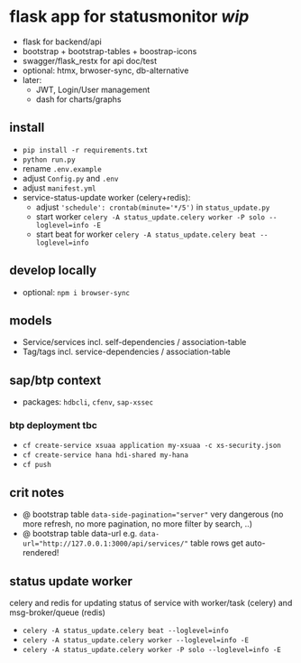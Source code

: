 # flask app for statusmonitor *wip*
- flask for backend/api
- bootstrap + bootstrap-tables + boostrap-icons
- swagger/flask_restx for api doc/test
- optional: htmx, brwoser-sync, db-alternative
- later: 
    - JWT, Login/User management
    - dash for charts/graphs


## install
- `pip install -r requirements.txt`
- `python run.py`
- rename `.env.example`
- adjust `Config.py` and `.env`
- adjust `manifest.yml` 
- service-status-update worker (celery+redis):
    - adjust `'schedule': crontab(minute='*/5')` in `status_update.py`
    - start worker `celery -A status_update.celery worker -P solo --loglevel=info -E`
    - start beat for worker `celery -A status_update.celery beat --loglevel=info`

## develop locally
- optional: `npm i browser-sync`

## models
- Service/services incl. self-dependencies / association-table
- Tag/tags incl. service-dependencies / association-table

## sap/btp context
- packages: `hdbcli`, `cfenv`, `sap-xssec`

### btp deployment tbc
- `cf create-service xsuaa application my-xsuaa -c xs-security.json`
- `cf create-service hana hdi-shared my-hana`
- `cf push` 


## crit notes
- @ bootstrap table `data-side-pagination="server"` very dangerous (no more refresh, no more pagination, no more filter by search, ..)
- @ bootstrap table data-url e.g. `data-url="http://127.0.0.1:3000/api/services/"` table rows get auto-rendered!


## status update worker
celery and redis for updating status of service with worker/task (celery) and msg-broker/queue (redis)
- `celery -A status_update.celery beat --loglevel=info`
- `celery -A status_update.celery worker --loglevel=info -E`
- `celery -A status_update.celery worker -P solo --loglevel=info -E`